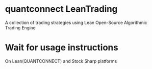 # quantconnect LeanTrading
A collection of trading strategies using Lean Open-Source Algorithmic Trading Engine

# Wait for usage instructions
On Lean(QUANTCONNECT) and Stock Sharp platforms
